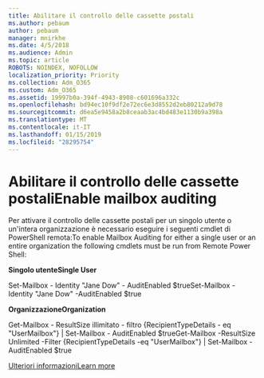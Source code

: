 ```yaml
---
title: Abilitare il controllo delle cassette postali
ms.author: pebaum
author: pebaum
manager: mnirkhe
ms.date: 4/5/2018
ms.audience: Admin
ms.topic: article
ROBOTS: NOINDEX, NOFOLLOW
localization_priority: Priority
ms.collection: Adm_O365
ms.custom: Adm_O365
ms.assetid: 19997b0a-394f-4943-8908-c601696a332c
ms.openlocfilehash: bd94ec10f9df2e72ec6e3d8552d2eb80212a9d78
ms.sourcegitcommit: d6ea5e9458a2b8ceaab3ac4bd483e1130b9a398a
ms.translationtype: MT
ms.contentlocale: it-IT
ms.lasthandoff: 01/15/2019
ms.locfileid: "28295754"
---
```

# <a name="enable-mailbox-auditing"></a><span data-ttu-id="5970a-102">Abilitare il controllo delle cassette postali</span><span class="sxs-lookup"><span data-stu-id="5970a-102">Enable mailbox auditing</span></span>

<span data-ttu-id="5970a-103">Per attivare il controllo delle cassette postali per un singolo utente o un'intera organizzazione è necessario eseguire i seguenti cmdlet di PowerShell remota:</span><span class="sxs-lookup"><span data-stu-id="5970a-103">To enable Mailbox Auditing for either a single user or an entire organization the following cmdlets must be run from Remote Power Shell:</span></span>
  
 <span data-ttu-id="5970a-104">**Singolo utente**</span><span class="sxs-lookup"><span data-stu-id="5970a-104">**Single User**</span></span>
  
<span data-ttu-id="5970a-105">Set-Mailbox - Identity "Jane Dow" - AuditEnabled $true</span><span class="sxs-lookup"><span data-stu-id="5970a-105">Set-Mailbox -Identity "Jane Dow" -AuditEnabled $true</span></span>
  
 <span data-ttu-id="5970a-106">**Organizzazione**</span><span class="sxs-lookup"><span data-stu-id="5970a-106">**Organization**</span></span>
  
<span data-ttu-id="5970a-107">Get-Mailbox - ResultSize illimitato - filtro {RecipientTypeDetails - eq "UserMailbox"} | Set-Mailbox - AuditEnabled $true</span><span class="sxs-lookup"><span data-stu-id="5970a-107">Get-Mailbox -ResultSize Unlimited -Filter {RecipientTypeDetails -eq "UserMailbox"} | Set-Mailbox -AuditEnabled $true</span></span>
  
[<span data-ttu-id="5970a-108">Ulteriori informazioni</span><span class="sxs-lookup"><span data-stu-id="5970a-108">Learn more</span></span>](https://support.office.com/article/aaca8987-5b62-458b-9882-c28476a66918)
  

